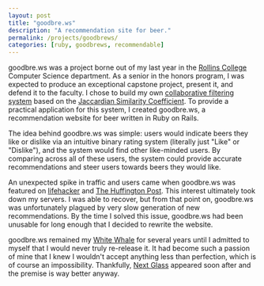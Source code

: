 ```yaml
---
layout: post
title: "goodbre.ws"
description: "A recommendation site for beer."
permalink: /projects/goodbrews/
categories: [ruby, goodbrews, recommendable]
---
```


goodbre.ws was a project borne out of my last year in the [Rollins College][rollins] Computer Science department. As a senior in the honors program, I was expected to produce an exceptional capstone project, present it, and defend it to the faculty. I chose to build my own [collaborative filtering system][collaborative filtering] based on the [Jaccardian Similarity Coefficient][jaccardian index]. To provide a practical application for this system, I created goodbre.ws, a recommendation website for beer written in Ruby on Rails.

The idea behind goodbre.ws was simple: users would indicate beers they like or dislike via an intuitive binary rating system (literally just "Like" or "Dislike"), and the system would find other like-minded users. By comparing across all of these users, the system could provide accurate recommendations and steer users towards beers they would like.

An unexpected spike in traffic and users came when goodbre.ws was featured on [lifehacker][lifehacker] and [The Huffington Post][huffington post]. This interest ultimately took down my servers. I was able to recover, but from that point on, goodbre.ws was unfortunately plagued by very slow generation of new recommendations. By the time I solved this issue, goodbre.ws had been unusable for long enough that I decided to rewrite the website.

goodbre.ws remained my [White Whale][white whale] for several years until I admitted to myself that I would never truly re-release it. It had become such a passion of mine that I knew I wouldn't accept anything less than perfection, which is of course an impossibility. Thankfully, [Next Glass][next glass] appeared soon after and the premise is way better anyway.

[collaborative filtering]: /posts/collaborative-filtering-with-likes-and-dislikes/
[huffington post]: http://www.huffingtonpost.com/2012/10/01/goodbrews-beer-recommendations-exploration-website_n_1930567.html
[jaccardian index]: http://en.wikipedia.org/wiki/Jaccard_index
[lifehacker]: http://lifehacker.com/5947790/goodbrews-tracks-the-beer-you-like-suggests-brews-youd-love
[next glass]: http://nextglass.co
[rollins]: http://rollins.edu/
[white whale]: http://www.urbandictionary.com/define.php?term=white+whale&defid=5468452

